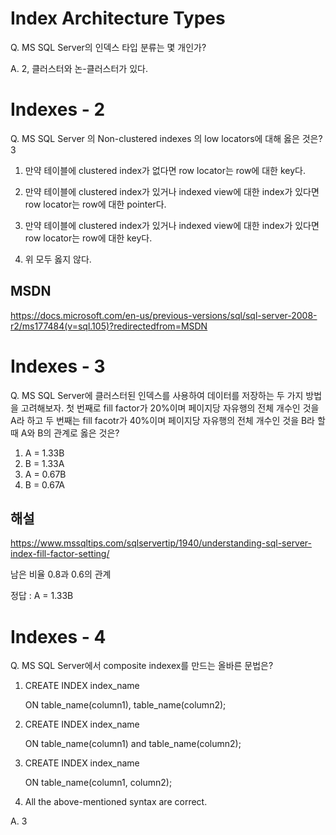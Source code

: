 # Index Architecture Types

Q. MS SQL Server의 인덱스 타입 분류는 몇 개인가?

A. 2, 클러스터와 논-클러스터가 있다.

# Indexes - 2

Q. MS SQL Server 의 Non-clustered indexes 의 low locators에 대해 옳은 것은? 3

1. 만약 테이블에 clustered index가 없다면 row locator는 row에 대한 key다.

2. 만약 테이블에 clustered index가 있거나 indexed view에 대한 index가 있다면 row locator는 row에 대한 pointer다.

3. 만약 테이블에 clustered index가 있거나 indexed view에 대한 index가 있다면 row locator는 row에 대한 key다.

4. 위 모두 옳지 않다.

## MSDN
https://docs.microsoft.com/en-us/previous-versions/sql/sql-server-2008-r2/ms177484(v=sql.105)?redirectedfrom=MSDN

# Indexes - 3

Q. MS SQL Server에 클러스터된 인덱스를 사용하여 데이터를 저장하는 두 가지 방법을 고려해보자.
  첫 번째로 fill factor가 20%이며 페이지당 자유행의 전체 개수인 것을 A라 하고
  두 번째는 fill facotr가 40%이며 페이지당 자유행의 전체 개수인 것을 B라 할 때 
  A와 B의 관계로 옳은 것은?
  
1. A = 1.33B
2. B = 1.33A
3. A = 0.67B
4. B = 0.67A

## 해설
https://www.mssqltips.com/sqlservertip/1940/understanding-sql-server-index-fill-factor-setting/

남은 비율 0.8과 0.6의 관계

정답 : A = 1.33B

# Indexes - 4

Q. MS SQL Server에서 composite indexex를 만드는 올바른 문법은?

1. <p>CREATE INDEX index_name</p> <p>ON table_name(column1), table_name(column2);</p>
2. <p>CREATE INDEX index_name</p> <p>ON table_name(column1) and table_name(column2);</p>
3. <p>CREATE INDEX index_name</p> <p>ON table_name(column1, column2);</p>
4. <p>All the above-mentioned syntax are correct.</p>

A. 3

